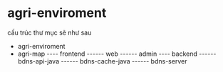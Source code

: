 # agri-enviroment


cấu trúc thư mục sẽ như sau

- agri-enviroment
- agri-map
---- frontend
------ web
------ admin
---- backend
------ bdns-api-java
------ bdns-cache-java
------ bdns-server
